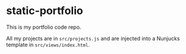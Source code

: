# static-portfolio

This is my portfolio code repo.

All my projects are in `src/projects.js` and are injected into a Nunjucks template in `src/views/index.html`.

